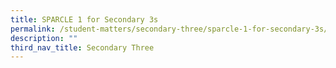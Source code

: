 ```yaml
---
title: SPARCLE 1 for Secondary 3s
permalink: /student-matters/secondary-three/sparcle-1-for-secondary-3s/
description: ""
third_nav_title: Secondary Three
---
```

